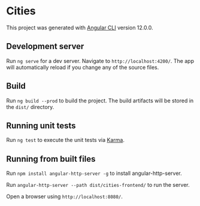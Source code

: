 # Cities

This project was generated with [Angular CLI](https://github.com/angular/angular-cli) version 12.0.0.

## Development server

Run `ng serve` for a dev server. Navigate to `http://localhost:4200/`. The app will automatically reload if you change any of the source files.

## Build

Run `ng build --prod` to build the project. The build artifacts will be stored in the `dist/` directory.

## Running unit tests

Run `ng test` to execute the unit tests via [Karma](https://karma-runner.github.io).

## Running from built files

Run `npm install angular-http-server -g` to install angular-http-server.

Run `angular-http-server --path dist/cities-frontend/` to run the server.

Open a browser using `http://localhost:8080/`.
